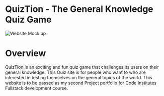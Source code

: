 # QuizTion - The General Knowledge Quiz Game 

![Website Mock up](assets/readme/quiztion-responsive-img/png)

# Overview
QuizTion is an exciting and fun quiz game that challenges its users on their general knowledge. This Quiz site is for people who want to who are interested in testing themselves on the general topics of the world. This website is to be passed as my second Project portfolio for Code Institutes Fullstack development course.


